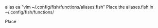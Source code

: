 alias ea "vim ~/.config/fish/functions/aliases.fish"
Place the aliases.fish in ~/.config/fish/functions/

Place 
